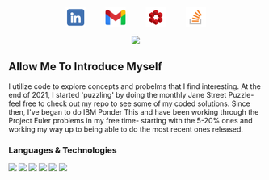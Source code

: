 <p align="center">
    <a href="https://www.linkedin.com/in/evansemet/" target="_blank"><img src="linkedinlogo.png" width="40" height="40"></a>
    &nbsp;&nbsp;&nbsp;&nbsp;&nbsp;&nbsp;&nbsp;&nbsp;
    <a href="mailto:evancsemet@gmail.com"><img src="gmaillogo.webp" width="40" height="40"></a>
    &nbsp;&nbsp;&nbsp;&nbsp;&nbsp;&nbsp;&nbsp;&nbsp;
    <a href="https://math.stackexchange.com/users/1054197/evan-semet" target="_blank"><img src="mathselogo.png" width="40" height="40"></a>
    &nbsp;&nbsp;&nbsp;&nbsp;&nbsp;&nbsp;&nbsp;&nbsp;
    <a href="https://stackoverflow.com/users/17670386/evan-semet" target="_blank"><img src="stackoverflowlogo.png" width="40" height="40"></a>
</p>

<p align="center">
    <img src="https://profile-counter.glitch.me/evansemet/count.svg" /> 
</p>


## Allow Me To Introduce Myself

I utilize code to explore concepts and probelms that I find interesting. At the end of 2021, I started 'puzzling' by doing the monthly Jane Street Puzzle- feel free to check out my repo to see some of my coded solutions. Since then, I've began to do IBM Ponder This and have been working through the Project Euler problems in my free time- starting with the 5-20% ones and working my way up to being able to do the most recent ones released.



### Languages & Technologies
<p>
  <img src="https://img.shields.io/badge/c++-%2300599C.svg?style=For-the-badge&logo=c%2B%2B&logoColor=white" />
  <img src="https://img.shields.io/badge/python-3670A0?style=For-the-badge&logo=python&logoColor=ffdd54" />
  <img src="https://img.shields.io/badge/numpy-%23013243.svg?style=For-the-badge&logo=numpy&logoColor=white" />
  <img src="https://img.shields.io/badge/pandas-%23150458.svg?style=For-the-badge&logo=pandas&logoColor=white" />
  <img src="https://img.shields.io/badge/Plotly-%233F4F75.svg?style=For-the-badge&logo=plotly&logoColor=white" />
  <img src="https://img.shields.io/badge/Matplotlib-%23ffffff.svg?style=For-the-badge&logo=Matplotlib&logoColor=black" />
</p>
